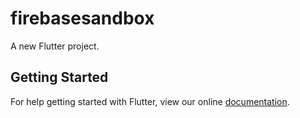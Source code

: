 # firebasesandbox

A new Flutter project.

## Getting Started

For help getting started with Flutter, view our online
[documentation](http://flutter.io/).
